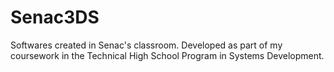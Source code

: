 # Senac3DS
Softwares created in Senac's classroom.
Developed as part of my coursework in the Technical High School Program in Systems Development.